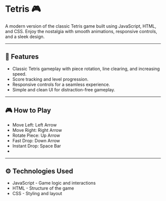 # Tetris 🎮

A modern version of the classic Tetris game built using JavaScript, HTML, and CSS. Enjoy the nostalgia with smooth animations, responsive controls, and a sleek design.

---

## 🎲 Features

- Classic Tetris gameplay with piece rotation, line clearing, and increasing speed.
- Score tracking and level progression.
- Responsive controls for a seamless experience.
- Simple and clean UI for distraction-free gameplay.

---

## 🎮 How to Play
- Move Left: Left Arrow
- Move Right: Right Arrow
- Rotate Piece: Up Arrow
- Fast Drop: Down Arrow
- Instant Drop: Space Bar
- 
---

## ⚙️ Technologies Used
- JavaScript - Game logic and interactions
- HTML - Structure of the game
- CSS - Styling and layout
